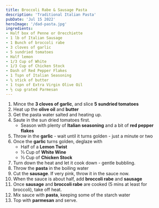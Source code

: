 ```yaml
---
title: Broccoli Rabe & Sausage Pasta
description: 'Traditional Italian Pasta'
pubDate: 'Jul 15 2022'
heroImage: '/dad-pasta.jpg'
ingredients:
- Half box of Penne or Orecchiette 
- 1 lb of Italian Sausage
- 1 Bunch of broccoli rabe
- 3 cloves of garlic
- 5 sundried tomatoes
- Half lemon
- 1/3 Cup of White
- 1/3 Cup of Chicken Stock
- Dash of Red Pepper Flakes
- 1 Tspn of Italian Seasoning
- ⅓ stick of butter
- 1 tspn of Extra Virgin Olive Oil
- ½ cup grated Parmesan
---
```


1. Mince the **3 cloves of garlic**, and slice **5 sundried tomatoes**
1. Heat up the **olive oil** and **butter**
2. Get the pasta water salted and heating up.
3. Saute in the sun dried tomatoes first.
   - Season with plenty of **Italian seasoning** and a bit of **red pepper flakes**
5. Throw in the **garlic** - wait until it turns golden - just a minute or two
6. Once the **garlic** turns golden, deglaze with
   - Half of a **Lemon Twist**
   - ⅓ Cup of **White Wine**
   - ⅓ Cup of **Chicken Stock**
7. Turn down the heat and let it cook down - gentle bubbling.
8. Throw the **pasta** in the boiling water
9. Cut the **sausage**. If very pink, throw it in the sauce now.
10. When the sauce is about half, add **broccoli rabe** and **sausage**
11. Once **sausage** and **broccoli rabe** are cooked (5 mins at least for broccoli), take off heat.
12. Mix sauce with **pasta**, keeping some of the starch water
13. Top with **parmesan** and serve.
